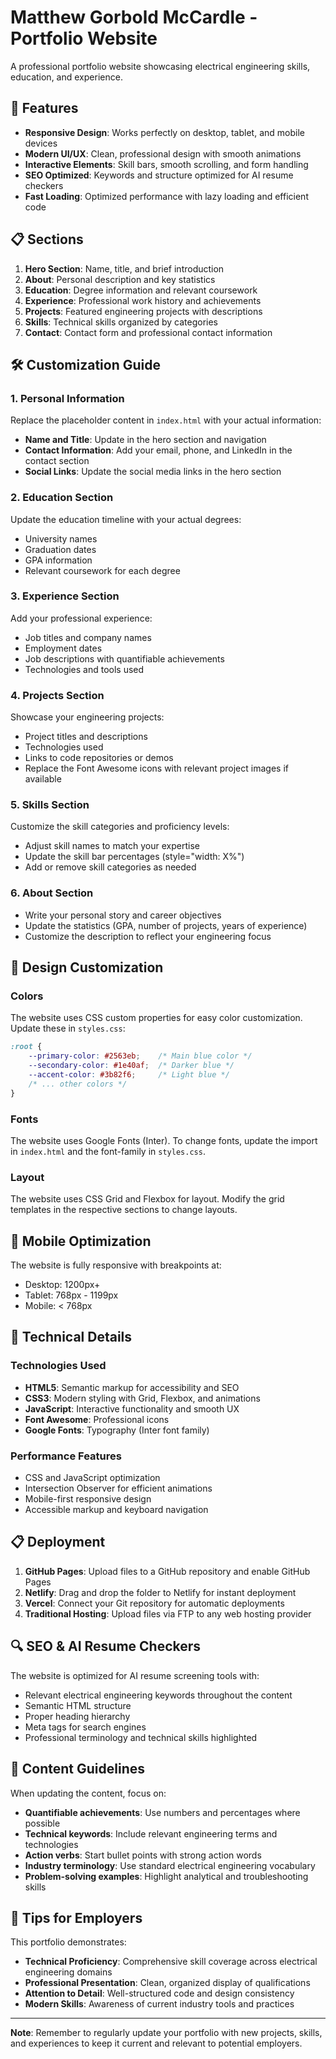 # Matthew Gorbold McCardle - Portfolio Website

A professional portfolio website showcasing electrical engineering skills, education, and experience.

## 🚀 Features

- **Responsive Design**: Works perfectly on desktop, tablet, and mobile devices
- **Modern UI/UX**: Clean, professional design with smooth animations
- **Interactive Elements**: Skill bars, smooth scrolling, and form handling
- **SEO Optimized**: Keywords and structure optimized for AI resume checkers
- **Fast Loading**: Optimized performance with lazy loading and efficient code

## 📋 Sections

1. **Hero Section**: Name, title, and brief introduction
2. **About**: Personal description and key statistics
3. **Education**: Degree information and relevant coursework
4. **Experience**: Professional work history and achievements
5. **Projects**: Featured engineering projects with descriptions
6. **Skills**: Technical skills organized by categories
7. **Contact**: Contact form and professional contact information

## 🛠️ Customization Guide

### 1. Personal Information
Replace the placeholder content in `index.html` with your actual information:

- **Name and Title**: Update in the hero section and navigation
- **Contact Information**: Add your email, phone, and LinkedIn in the contact section
- **Social Links**: Update the social media links in the hero section

### 2. Education Section
Update the education timeline with your actual degrees:
- University names
- Graduation dates
- GPA information
- Relevant coursework for each degree

### 3. Experience Section
Add your professional experience:
- Job titles and company names
- Employment dates
- Job descriptions with quantifiable achievements
- Technologies and tools used

### 4. Projects Section
Showcase your engineering projects:
- Project titles and descriptions
- Technologies used
- Links to code repositories or demos
- Replace the Font Awesome icons with relevant project images if available

### 5. Skills Section
Customize the skill categories and proficiency levels:
- Adjust skill names to match your expertise
- Update the skill bar percentages (style="width: X%")
- Add or remove skill categories as needed

### 6. About Section
- Write your personal story and career objectives
- Update the statistics (GPA, number of projects, years of experience)
- Customize the description to reflect your engineering focus

## 🎨 Design Customization

### Colors
The website uses CSS custom properties for easy color customization. Update these in `styles.css`:

```css
:root {
    --primary-color: #2563eb;    /* Main blue color */
    --secondary-color: #1e40af;  /* Darker blue */
    --accent-color: #3b82f6;     /* Light blue */
    /* ... other colors */
}
```

### Fonts
The website uses Google Fonts (Inter). To change fonts, update the import in `index.html` and the font-family in `styles.css`.

### Layout
The website uses CSS Grid and Flexbox for layout. Modify the grid templates in the respective sections to change layouts.

## 📱 Mobile Optimization

The website is fully responsive with breakpoints at:
- Desktop: 1200px+
- Tablet: 768px - 1199px
- Mobile: < 768px

## 🔧 Technical Details

### Technologies Used
- **HTML5**: Semantic markup for accessibility and SEO
- **CSS3**: Modern styling with Grid, Flexbox, and animations
- **JavaScript**: Interactive functionality and smooth UX
- **Font Awesome**: Professional icons
- **Google Fonts**: Typography (Inter font family)

### Performance Features
- CSS and JavaScript optimization
- Intersection Observer for efficient animations
- Mobile-first responsive design
- Accessible markup and keyboard navigation

## 📋 Deployment

1. **GitHub Pages**: Upload files to a GitHub repository and enable GitHub Pages
2. **Netlify**: Drag and drop the folder to Netlify for instant deployment
3. **Vercel**: Connect your Git repository for automatic deployments
4. **Traditional Hosting**: Upload files via FTP to any web hosting provider

## 🔍 SEO & AI Resume Checkers

The website is optimized for AI resume screening tools with:
- Relevant electrical engineering keywords throughout the content
- Semantic HTML structure
- Proper heading hierarchy
- Meta tags for search engines
- Professional terminology and technical skills highlighted

## 📝 Content Guidelines

When updating the content, focus on:
- **Quantifiable achievements**: Use numbers and percentages where possible
- **Technical keywords**: Include relevant engineering terms and technologies
- **Action verbs**: Start bullet points with strong action words
- **Industry terminology**: Use standard electrical engineering vocabulary
- **Problem-solving examples**: Highlight analytical and troubleshooting skills

## 🎯 Tips for Employers

This portfolio demonstrates:
- **Technical Proficiency**: Comprehensive skill coverage across electrical engineering domains
- **Professional Presentation**: Clean, organized display of qualifications
- **Attention to Detail**: Well-structured code and design consistency
- **Modern Skills**: Awareness of current industry tools and practices

---

**Note**: Remember to regularly update your portfolio with new projects, skills, and experiences to keep it current and relevant to potential employers.
